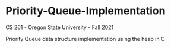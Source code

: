 # Priority-Queue-Implementation
CS 261 - Oregon State University - Fall 2021 

Priority Queue data structure implementation using the heap in C
